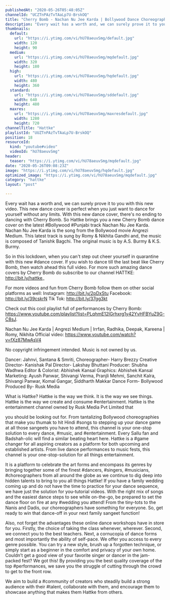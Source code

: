```yaml
---
publishedAt: "2020-05-26T05:48:05Z"
channelId: "UCZTnPAzTvTAaLp7U-BrskOQ"
title: "Cherry Bomb - Nachan Nu Jee Karda | Bollywood Dance Choreography | Hattke​"
description: "Every wait has a worth and, we can surely prove it to you with this new video. This new dance cover is perfect when you just want to dance for yourself without any limits. With this new dance cover, there's no ending to dancing with Cherry Bomb. So Hattke brings you a new Cherry Bomb dance cover on the latest #Bollywood #Punjabi track Nachan Nu Jee Karda. Nachan Nu Jee Karda is the song from the Bollywood movie Angrezi Medium. This latest track is sung by Romy & Nikhita Gandhi and, the music is composed of Tanishk Bagchi. The original music is by A.S. Burmy & K.S. Burmy.\n\nSo in this lockdown, when you can't step out cheer yourself in quarantine with this new #dance cover. If you wish to dance till the last beat like Cherry Bomb, then watch ahead this full video. For more such amazing dance covers by Cherry Bomb do subscribe to our channel HATTKE: http://bit.ly/hattke_\n\nFor more videos and fun from Cherry Bomb follow them on other social platforms as well: Instagram: http://bit.ly/2pDxStu \nFacebook: http://bit.ly/39cskrN \nTik Tok: http://bit.ly/37gg3kt\n\nCheck out this cool playlist full of performances by Cherry Bomb: https://www.youtube.com/playlist?list=PLqhmE12IGrhxrg1y42YvHFBYuZ9G-C8sJ.\n\nNachan Nu Jee Karda | Angrezi Medium | Irrfan, Radhika, Deepak, Kareena | Romy, Nikhita Official video: https://www.youtube.com/watch?v=fXz87MwAsV4\n\nNo copyright infringement intended. Music is not owned by us.\n\nDancer: Jahnvi, Santana & Smriti,\nChoreographer- Harry Brezzy\nCreative Director- Kanishak Pal\nDirector- Lakshay Bhuttani\nProducer: Shubha Wadhwa\nEditor & Colorist: Abhishek Kansal\nGraphics: Abhishek Kansal\nMarketing: Ayush Panwar, Shivangi Verma, Pranjli Mehmi, Sanchit Kalra, Shivangi Panwar, Komal Gangar, Siddharth Makkar\nDance Form- Bollywood\nProduced By- Rusk Media\n\nWhat is Hattke? Hattke is the way we think. It is the way we see things. Hattke is the way we create and consume #entertainment. Hattke is the entertainment channel owned by Rusk Media Pvt Limited that\n\nyou should be looking out for. From tantalizing Bollywood choreographies that make you thumak to hit Hindi #songs to stepping up your dance game at all those sangeets you have to attend, this channel is your one-stop solution to every dance, #music, and #entertainment. Every Sallu fan and Badshah-olic will find a similar beating heart here. Hattke is a #game changer for all aspiring creators as a platform for both upcoming and established artists. From live dance performances to music fests, this channel is your one-stop-solution for all things entertainment.\n\nIt is a platform to celebrate the art forms and encompass its genres by bringing together some of the finest #dancers, #singers, #musicians, #choreographers from all around the globe as we continue to dig deep into hidden talents to bring to you all things Hattke! If you have a family wedding coming up and do not have the time to practice for your dance sequence, we have just the solution for you-tutorial videos. With the right mix of songs and the easiest dance steps to see while on-the-go, be prepared to set the dance floor on fire at any #wedding you attend! From the tiny-tots to the Nanis and Dadis, our choreographers have something for everyone. So, get ready to win that dance-off in your next family sangeet function!\n\nAlso, not forget the advantages these online dance workshops have in store for you. Firstly, the choice of taking the class whenever, wherever. Second, we connect you to the best teachers. Next, a cornucopia of dance forms and most importantly the ability of self-pace. We offer you access to every genre possible. You can try a new style, brush up a forgotten technique, or simply start as a beginner in the comfort and privacy of your own home. Couldn’t get a good view of your favorite singer or dancer in the jam-packed fest? We got this! By providing you the best quality coverage of the top #performances, we save you the struggle of cutting through the crowd to get to the front row.\n\nWe aim to build a #community of creators who steadily build a strong audience with their #talent, collaborate with them, and encourage them to showcase anything that makes them Hattke from others."
thumbnails:
  default:
    url: "https://i.ytimg.com/vi/hU78aeuvSmg/default.jpg"
    width: 120
    height: 90
  medium:
    url: "https://i.ytimg.com/vi/hU78aeuvSmg/mqdefault.jpg"
    width: 320
    height: 180
  high:
    url: "https://i.ytimg.com/vi/hU78aeuvSmg/hqdefault.jpg"
    width: 480
    height: 360
  standard:
    url: "https://i.ytimg.com/vi/hU78aeuvSmg/sddefault.jpg"
    width: 640
    height: 480
  maxres:
    url: "https://i.ytimg.com/vi/hU78aeuvSmg/maxresdefault.jpg"
    width: 1280
    height: 720
channelTitle: "Hattke"
playlistId: "UUZTnPAzTvTAaLp7U-BrskOQ"
position: 18
resourceId:
  kind: "youtube#video"
  videoId: "hU78aeuvSmg"
header:
  teaser: "https://i.ytimg.com/vi/hU78aeuvSmg/mqdefault.jpg"
date: "2020-05-26T09:08:23Z"
image: "https://i.ytimg.com/vi/hU78aeuvSmg/hqdefault.jpg"
optimized_image: "https://i.ytimg.com/vi/hU78aeuvSmg/mqdefault.jpg"
category: "hattke"
layout: "post"

---
```

Every wait has a worth and, we can surely prove it to you with this new video. This new dance cover is perfect when you just want to dance for yourself without any limits. With this new dance cover, there's no ending to dancing with Cherry Bomb. So Hattke brings you a new Cherry Bomb dance cover on the latest #Bollywood #Punjabi track Nachan Nu Jee Karda. Nachan Nu Jee Karda is the song from the Bollywood movie Angrezi Medium. This latest track is sung by Romy & Nikhita Gandhi and, the music is composed of Tanishk Bagchi. The original music is by A.S. Burmy & K.S. Burmy.

So in this lockdown, when you can't step out cheer yourself in quarantine with this new #dance cover. If you wish to dance till the last beat like Cherry Bomb, then watch ahead this full video. For more such amazing dance covers by Cherry Bomb do subscribe to our channel HATTKE: http://bit.ly/hattke_

For more videos and fun from Cherry Bomb follow them on other social platforms as well: Instagram: http://bit.ly/2pDxStu 
Facebook: http://bit.ly/39cskrN 
Tik Tok: http://bit.ly/37gg3kt

Check out this cool playlist full of performances by Cherry Bomb: https://www.youtube.com/playlist?list=PLqhmE12IGrhxrg1y42YvHFBYuZ9G-C8sJ.

Nachan Nu Jee Karda | Angrezi Medium | Irrfan, Radhika, Deepak, Kareena | Romy, Nikhita Official video: https://www.youtube.com/watch?v=fXz87MwAsV4

No copyright infringement intended. Music is not owned by us.

Dancer: Jahnvi, Santana & Smriti,
Choreographer- Harry Brezzy
Creative Director- Kanishak Pal
Director- Lakshay Bhuttani
Producer: Shubha Wadhwa
Editor & Colorist: Abhishek Kansal
Graphics: Abhishek Kansal
Marketing: Ayush Panwar, Shivangi Verma, Pranjli Mehmi, Sanchit Kalra, Shivangi Panwar, Komal Gangar, Siddharth Makkar
Dance Form- Bollywood
Produced By- Rusk Media

What is Hattke? Hattke is the way we think. It is the way we see things. Hattke is the way we create and consume #entertainment. Hattke is the entertainment channel owned by Rusk Media Pvt Limited that

you should be looking out for. From tantalizing Bollywood choreographies that make you thumak to hit Hindi #songs to stepping up your dance game at all those sangeets you have to attend, this channel is your one-stop solution to every dance, #music, and #entertainment. Every Sallu fan and Badshah-olic will find a similar beating heart here. Hattke is a #game changer for all aspiring creators as a platform for both upcoming and established artists. From live dance performances to music fests, this channel is your one-stop-solution for all things entertainment.

It is a platform to celebrate the art forms and encompass its genres by bringing together some of the finest #dancers, #singers, #musicians, #choreographers from all around the globe as we continue to dig deep into hidden talents to bring to you all things Hattke! If you have a family wedding coming up and do not have the time to practice for your dance sequence, we have just the solution for you-tutorial videos. With the right mix of songs and the easiest dance steps to see while on-the-go, be prepared to set the dance floor on fire at any #wedding you attend! From the tiny-tots to the Nanis and Dadis, our choreographers have something for everyone. So, get ready to win that dance-off in your next family sangeet function!

Also, not forget the advantages these online dance workshops have in store for you. Firstly, the choice of taking the class whenever, wherever. Second, we connect you to the best teachers. Next, a cornucopia of dance forms and most importantly the ability of self-pace. We offer you access to every genre possible. You can try a new style, brush up a forgotten technique, or simply start as a beginner in the comfort and privacy of your own home. Couldn’t get a good view of your favorite singer or dancer in the jam-packed fest? We got this! By providing you the best quality coverage of the top #performances, we save you the struggle of cutting through the crowd to get to the front row.

We aim to build a #community of creators who steadily build a strong audience with their #talent, collaborate with them, and encourage them to showcase anything that makes them Hattke from others.